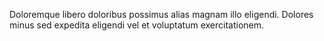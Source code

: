 Doloremque libero doloribus possimus alias magnam illo eligendi. Dolores minus sed expedita eligendi vel et voluptatum exercitationem.